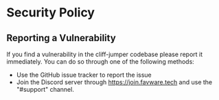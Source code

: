 # Security Policy

## Reporting a Vulnerability

If you find a vulnerability in the cliff-jumper codebase please report it immediately. You can do so through one of the following methods:

- Use the GitHub issue tracker to report the issue
- Join the Discord server through https://join.favware.tech and use the "#support" channel.
